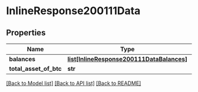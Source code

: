 # InlineResponse200111Data

## Properties
Name | Type | Description | Notes
------------ | ------------- | ------------- | -------------
**balances** | [**list[InlineResponse200111DataBalances]**](InlineResponse200111DataBalances.md) |  | 
**total_asset_of_btc** | **str** |  | 

[[Back to Model list]](../README.md#documentation-for-models) [[Back to API list]](../README.md#documentation-for-api-endpoints) [[Back to README]](../README.md)

